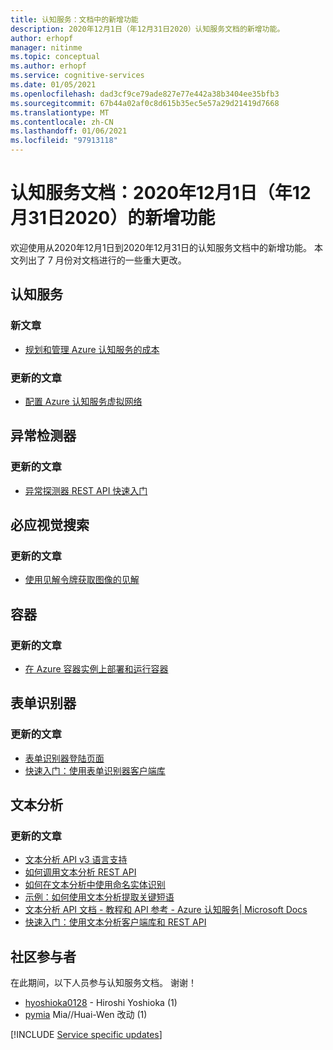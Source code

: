 ```yaml
---
title: 认知服务：文档中的新增功能
description: 2020年12月1日（年12月31日2020）认知服务文档的新增功能。
author: erhopf
manager: nitinme
ms.topic: conceptual
ms.author: erhopf
ms.service: cognitive-services
ms.date: 01/05/2021
ms.openlocfilehash: dad3cf9ce79ade827e77e442a38b3404ee35bfb3
ms.sourcegitcommit: 67b44a02af0c8d615b35ec5e57a29d21419d7668
ms.translationtype: MT
ms.contentlocale: zh-CN
ms.lasthandoff: 01/06/2021
ms.locfileid: "97913118"
---
```

# <a name="cognitive-services-docs-whats-new-for-december-1-2020---december-31-2020"></a>认知服务文档：2020年12月1日（年12月31日2020）的新增功能

欢迎使用从2020年12月1日到2020年12月31日的认知服务文档中的新增功能。 本文列出了 7 月份对文档进行的一些重大更改。

## <a name="cognitive-services"></a>认知服务

### <a name="new-articles"></a>新文章

- [规划和管理 Azure 认知服务的成本](plan-manage-costs.md)

### <a name="updated-articles"></a>更新的文章

- [配置 Azure 认知服务虚拟网络](cognitive-services-virtual-networks.md)

## <a name="anomaly-detector"></a>异常检测器

### <a name="updated-articles"></a>更新的文章

- [异常探测器 REST API 快速入门](https://docs.microsoft.com/azure/cognitive-services/anomaly-detector/quickstarts/client-libraries?tabs=windows&pivots=rest-api)

## <a name="bing-visual-search"></a>必应视觉搜索

### <a name="updated-articles"></a>更新的文章

- [使用见解令牌获取图像的见解](/azure/cognitive-services/bing-visual-search/use-insights-token.md)

## <a name="containers"></a>容器

### <a name="updated-articles"></a>更新的文章

- [在 Azure 容器实例上部署和运行容器](/azure/cognitive-services/containers/azure-container-instance-recipe.md)

## <a name="form-recognizer"></a>表单识别器

### <a name="updated-articles"></a>更新的文章

- [表单识别器登陆页面](/azure/cognitive-services/form-recognizer/index.yml)
- [快速入门：使用表单识别器客户端库](/azure/cognitive-services/form-recognizer/quickstarts/client-library.md)

## <a name="text-analytics"></a>文本分析

### <a name="updated-articles"></a>更新的文章

- [文本分析 API v3 语言支持](/azure/cognitive-services/text-analytics/language-support.md)
- [如何调用文本分析 REST API](/azure/cognitive-services/text-analytics/how-tos/text-analytics-how-to-call-api.md)
- [如何在文本分析中使用命名实体识别](/azure/cognitive-services/text-analytics/how-tos/text-analytics-how-to-entity-linking.md)
- [示例：如何使用文本分析提取关键短语](/azure/cognitive-services/text-analytics/how-tos/text-analytics-how-to-keyword-extraction.md)
- [文本分析 API 文档 - 教程和 API 参考 - Azure 认知服务| Microsoft Docs](/azure/cognitive-services/text-analytics/index.yml)
- [快速入门：使用文本分析客户端库和 REST API](/azure/cognitive-services/text-analytics/quickstarts/client-libraries-rest-api.md)

## <a name="community-contributors"></a>社区参与者

在此期间，以下人员参与认知服务文档。 谢谢！

- [hyoshioka0128](https://github.com/hyoshioka0128) - Hiroshi Yoshioka (1)
- [pymia](https://github.com/pymia) Mia//Huai-Wen 改动 (1) 

[!INCLUDE [Service specific updates](./includes/service-specific-updates.md)]
